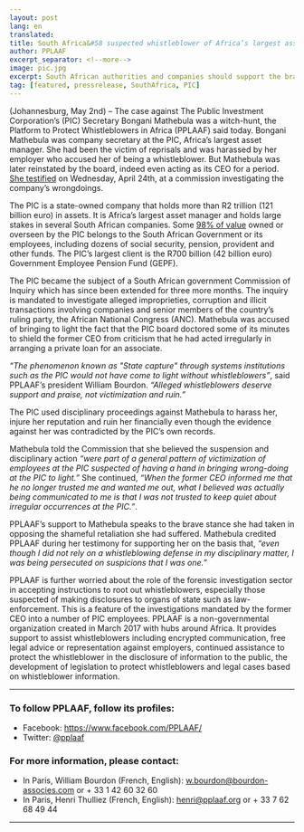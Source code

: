 ```yaml
---
layout: post
lang: en
translated:
title: South Africa&#58 suspected whistleblower of Africa’s largest asset manager testifies to victimization 
author: PPLAAF
excerpt_separator: <!--more-->
image: pic.jpg
excerpt: South African authorities and companies should support the brave whistleblowers revealing systemic corruption, not harass them
tag: [featured, pressrelease, SouthAfrica, PIC]
---
```


(Johannesburg, May 2nd) – The case against The Public Investment Corporation’s (PIC) Secretary Bongani Mathebula was a witch-hunt, the Platform to Protect Whistleblowers in Africa (PPLAAF) said today. Bongani Mathebula was company secretary at the PIC, Africa’s largest asset manager. She had been the victim of reprisals and was harassed by her employer who accused her of being a whistleblower.  But Mathebula was later reinstated by the board, indeed even acting as its CEO for a period. [She testified](https://www.youtube.com/watch?v=joR895kBdsE&t=3452s) on Wednesday, April 24th, at a commission investigating the company’s wrongdoings.

The PIC is a state-owned company that holds more than R2 trillion (121 billion euro) in assets. It is Africa’s largest asset manager and holds large stakes in several South African companies. Some [98% of value](https://www.news24.com/SouthAfrica/News/udm-calls-on-ramaphosa-to-tackle-iceberg-of-corruption-at-pic-20180628) owned or overseen by the PIC belongs to the South African Government or its employees, including dozens of social security, pension, provident and other funds. The PIC’s largest client is the R700 billion (42 billion euro) Government Employee Pension Fund (GEPF).

The PIC became the subject of a South African government Commission of Inquiry which has since been extended for three more months. The inquiry is mandated to investigate alleged improprieties, corruption and illicit transactions involving companies and senior members of the country’s ruling party, the African National Congress (ANC).
Mathebula was accused of bringing to light the fact that the PIC board doctored some of its minutes to shield the former CEO from criticism that he had acted irregularly in arranging a private loan for an associate.

_“The phenomenon known as "State capture" through systems institutions such as the PIC would not have come to light without whistleblowers”_, said PPLAAF’s president William Bourdon. _“Alleged whistleblowers deserve support and praise, not victimization and ruin.”_

The PIC used disciplinary proceedings against Mathebula to harass her, injure her reputation and ruin her financially even though the evidence against her was contradicted by the PIC’s own records. 

Mathebula told the Commission that she believed the suspension and disciplinary action _“were part of a general pattern of victimization of employees at the PIC suspected of having a hand in bringing wrong-doing at the PIC to light.”_ She continued, _“When the former CEO informed me that he no longer trusted me and wanted me out, what I believed was actually being communicated to me is that I was not trusted to keep quiet about irregular occurrences at the PIC.”_.

PPLAAF’s support to Mathebula speaks to the brave stance she had taken in opposing the shameful retaliation she had suffered. Mathebula credited PPLAAF during her testimony for supporting her on the basis that, _“even though I did not rely on a whistleblowing defense in my disciplinary matter, I was being persecuted on suspicions that I was one.”_

PPLAAF is further worried about the role of the forensic investigation sector in accepting instructions to root out whistleblowers, especially those suspected of making disclosures to organs of state such as law-enforcement. This is a feature of the investigations mandated by the former CEO into a number of PIC employees.
PPLAAF is a non-governmental organization created in March 2017 with hubs around Africa. It provides support to assist whistleblowers including encrypted communication, free legal advice or representation against employers, continued assistance to protect the whistleblower in the disclosure of information to the public, the development of legislation to protect whistleblowers and legal cases based on whistleblower information.


----------------------

### To follow PPLAAF, follow its profiles:
- Facebook: <https://www.facebook.com/PPLAAF/>
- Twitter: [@pplaaf](https://twitter.com/pplaaf)

### For more information, please contact:
- In Paris, William Bourdon (French, English): [w.bourdon@bourdon-associes.com](mailto:w.bourdon@bourdon-associes.com) or + 33 1 42 60 32 60
- In Paris, Henri Thulliez (French, English): [henri@pplaaf.org](mailto:henri@pplaaf.org) or + 33 7 62 68 49 44




-----
